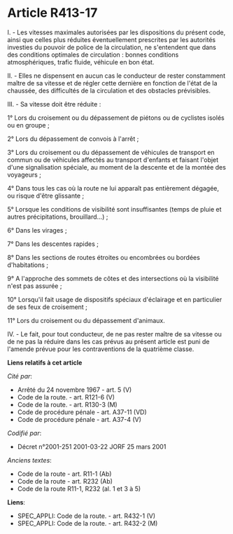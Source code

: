 # Article R413-17

I. - Les vitesses maximales autorisées par les dispositions du présent code, ainsi que celles plus réduites éventuellement
prescrites par les autorités investies du pouvoir de police de la circulation, ne s'entendent que dans des conditions
optimales de circulation : bonnes conditions atmosphériques, trafic fluide, véhicule en bon état.

II. - Elles ne dispensent en aucun cas le conducteur de rester constamment maître de sa vitesse et de régler cette dernière
en fonction de l'état de la chaussée, des difficultés de la circulation et des obstacles prévisibles.

III. - Sa vitesse doit être réduite :

1° Lors du croisement ou du dépassement de piétons ou de cyclistes isolés ou en groupe ;

2° Lors du dépassement de convois à l'arrêt ;

3° Lors du croisement ou du dépassement de véhicules de transport en commun ou de véhicules affectés au transport d'enfants
et faisant l'objet d'une signalisation spéciale, au moment de la descente et de la montée des voyageurs ;

4° Dans tous les cas où la route ne lui apparaît pas entièrement dégagée, ou risque d'être glissante ;

5° Lorsque les conditions de visibilité sont insuffisantes (temps de pluie et autres précipitations, brouillard...) ;

6° Dans les virages ;

7° Dans les descentes rapides ;

8° Dans les sections de routes étroites ou encombrées ou bordées d'habitations ;

9° A l'approche des sommets de côtes et des intersections où la visibilité n'est pas assurée ;

10° Lorsqu'il fait usage de dispositifs spéciaux d'éclairage et en particulier de ses feux de croisement ;

11° Lors du croisement ou du dépassement d'animaux.

IV. - Le fait, pour tout conducteur, de ne pas rester maître de sa vitesse ou de ne pas la réduire dans les cas prévus au
présent article est puni de l'amende prévue pour les contraventions de la quatrième classe.

**Liens relatifs à cet article**

_Cité par_:

  - Arrêté du 24 novembre 1967 - art. 5 (V)
  - Code de la route. - art. R121-6 (V)
  - Code de la route. - art. R130-3 (M)
  - Code de procédure pénale - art. A37-11 (VD)
  - Code de procédure pénale - art. A37-4 (V)

_Codifié par_:

  - Décret n°2001-251 2001-03-22 JORF 25 mars 2001

_Anciens textes_:

  - Code de la route - art. R11-1 (Ab)
  - Code de la route - art. R232 (Ab)
  - Code de la route R11-1, R232 (al. 1 et 3 à 5)

**Liens**:

  - SPEC_APPLI: Code de la route. - art. R432-1 (V)
  - SPEC_APPLI: Code de la route. - art. R432-2 (M)
